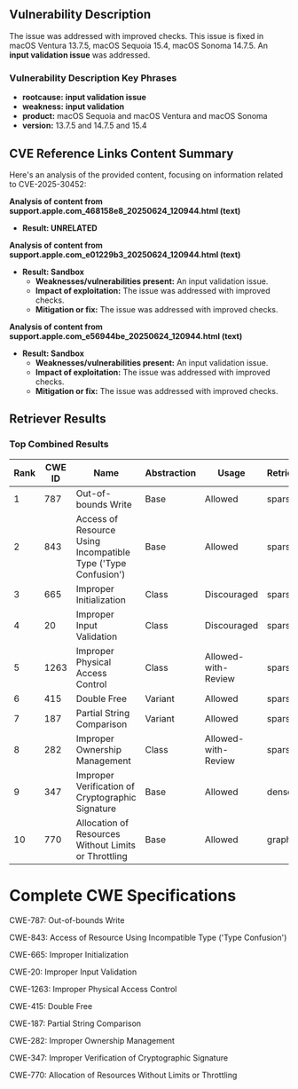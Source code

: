 ## Vulnerability Description
The issue was addressed with improved checks. This issue is fixed in macOS Ventura 13.7.5, macOS Sequoia 15.4, macOS Sonoma 14.7.5. An ****input validation** issue** was addressed.

### Vulnerability Description Key Phrases
- **rootcause:** **input validation issue**
- **weakness:** **input validation**
- **product:** macOS Sequoia and macOS Ventura and macOS Sonoma
- **version:** 13.7.5 and 14.7.5 and 15.4

## CVE Reference Links Content Summary
Here's an analysis of the provided content, focusing on information related to CVE-2025-30452:

**Analysis of content from support.apple.com_468158e8_20250624_120944.html (text)**

*   **Result: UNRELATED**

**Analysis of content from support.apple.com_e01229b3_20250624_120944.html (text)**

*   **Result:  Sandbox**
    *   **Weaknesses/vulnerabilities present:** An input validation issue.
    *   **Impact of exploitation:** The issue was addressed with improved checks.
    *   **Mitigation or fix:** The issue was addressed with improved checks.

**Analysis of content from support.apple.com_e56944be_20250624_120944.html (text)**

*   **Result:  Sandbox**
    *   **Weaknesses/vulnerabilities present:** An input validation issue.
    *   **Impact of exploitation:** The issue was addressed with improved checks.
    *   **Mitigation or fix:** The issue was addressed with improved checks.

## Retriever Results

### Top Combined Results

| Rank | CWE ID | Name | Abstraction | Usage  | Retrievers | Individual Scores |
|------|--------|------|-------------|-------|------------|-------------------|
| 1 | 787 | Out-of-bounds Write | Base | Allowed | sparse | 0.245 |
| 2 | 843 | Access of Resource Using Incompatible Type ('Type Confusion') | Base | Allowed | sparse | 0.232 |
| 3 | 665 | Improper Initialization | Class | Discouraged | sparse | 0.220 |
| 4 | 20 | Improper Input Validation | Class | Discouraged | sparse | 0.213 |
| 5 | 1263 | Improper Physical Access Control | Class | Allowed-with-Review | sparse | 0.198 |
| 6 | 415 | Double Free | Variant | Allowed | sparse | 0.193 |
| 7 | 187 | Partial String Comparison | Variant | Allowed | sparse | 0.191 |
| 8 | 282 | Improper Ownership Management | Class | Allowed-with-Review | sparse | 0.189 |
| 9 | 347 | Improper Verification of Cryptographic Signature | Base | Allowed | dense | 0.531 |
| 10 | 770 | Allocation of Resources Without Limits or Throttling | Base | Allowed | graph | 0.003 |



# Complete CWE Specifications

CWE-787: Out-of-bounds Write

CWE-843: Access of Resource Using Incompatible Type ('Type Confusion')

CWE-665: Improper Initialization

CWE-20: Improper Input Validation

CWE-1263: Improper Physical Access Control

CWE-415: Double Free

CWE-187: Partial String Comparison

CWE-282: Improper Ownership Management

CWE-347: Improper Verification of Cryptographic Signature

CWE-770: Allocation of Resources Without Limits or Throttling